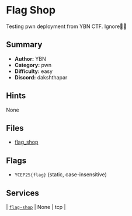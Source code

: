 
# Flag Shop
Testing pwn deployment from YBN CTF. Ignore


## Summary
- **Author:** YBN
- **Category:** pwn
- **Difficulty:** easy
- **Discord:** dakshthapar

## Hints
None

## Files
- [flag_shop](<dist/flag_shop>)

## Flags
- `YCEP25{flag}` (static, case-insensitive)

## Services
| [`flag-shop`](<service/flag-shop>) | None | tcp |
